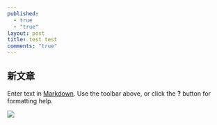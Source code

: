 ```yaml
---
published: 
  - true
  - "true"
layout: post
title: test test
comments: "true"
---
```


## 新文章

Enter text in [Markdown](http://daringfireball.net/projects/markdown/). Use the toolbar above, or click the **?** button for formatting help.

![](/source/_posts/Screen%20Shot%202013-09-11%20at%2011.45.37%20PM.png)

